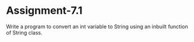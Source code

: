 # Assignment-7.1
Write a program to convert an int variable to String using an inbuilt function of String class.
